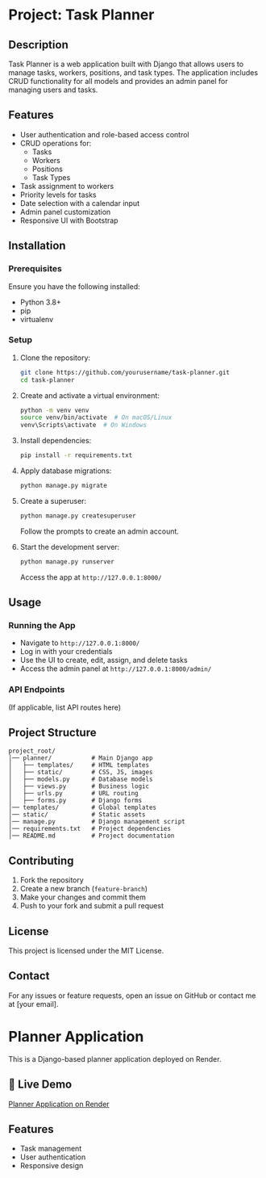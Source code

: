 # Project: Task Planner

## Description
Task Planner is a web application built with Django that allows users to manage tasks, workers, positions, and task types. The application includes CRUD functionality for all models and provides an admin panel for managing users and tasks.

## Features
- User authentication and role-based access control
- CRUD operations for:
  - Tasks
  - Workers
  - Positions
  - Task Types
- Task assignment to workers
- Priority levels for tasks
- Date selection with a calendar input
- Admin panel customization
- Responsive UI with Bootstrap

## Installation
### Prerequisites
Ensure you have the following installed:
- Python 3.8+
- pip
- virtualenv

### Setup
1. Clone the repository:
   ```sh
   git clone https://github.com/yourusername/task-planner.git
   cd task-planner
   ```

2. Create and activate a virtual environment:
   ```sh
   python -m venv venv
   source venv/bin/activate  # On macOS/Linux
   venv\Scripts\activate  # On Windows
   ```

3. Install dependencies:
   ```sh
   pip install -r requirements.txt
   ```

4. Apply database migrations:
   ```sh
   python manage.py migrate
   ```

5. Create a superuser:
   ```sh
   python manage.py createsuperuser
   ```
   Follow the prompts to create an admin account.

6. Start the development server:
   ```sh
   python manage.py runserver
   ```
   Access the app at `http://127.0.0.1:8000/`

## Usage
### Running the App
- Navigate to `http://127.0.0.1:8000/`
- Log in with your credentials
- Use the UI to create, edit, assign, and delete tasks
- Access the admin panel at `http://127.0.0.1:8000/admin/`

### API Endpoints
(If applicable, list API routes here)

## Project Structure
```
project_root/
│── planner/           # Main Django app
│   ├── templates/     # HTML templates
│   ├── static/        # CSS, JS, images
│   ├── models.py      # Database models
│   ├── views.py       # Business logic
│   ├── urls.py        # URL routing
│   ├── forms.py       # Django forms
│── templates/         # Global templates
│── static/            # Static assets
│── manage.py          # Django management script
│── requirements.txt   # Project dependencies
│── README.md          # Project documentation
```

## Contributing
1. Fork the repository
2. Create a new branch (`feature-branch`)
3. Make your changes and commit them
4. Push to your fork and submit a pull request

## License
This project is licensed under the MIT License.

## Contact
For any issues or feature requests, open an issue on GitHub or contact me at [your email].

# Planner Application

This is a Django-based planner application deployed on Render.

## 🚀 Live Demo
[Planner Application on Render](https://planner-application.onrender.com/)

## Features
- Task management
- User authentication
- Responsive design


